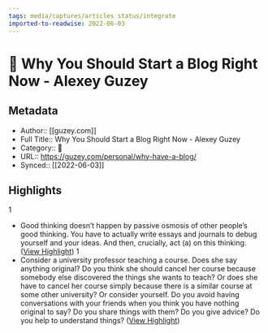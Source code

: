 ```yaml
---
tags: media/captures/articles status/integrate
imported-to-readwise: 2022-06-03
---
```

# 📰 Why You Should Start a Blog Right Now - Alexey Guzey

## Metadata
- Author:: [[guzey.com]]
- Full Title:: Why You Should Start a Blog Right Now - Alexey Guzey
- Category:: 📰
- URL:: https://guzey.com/personal/why-have-a-blog/
- Synced:: [[2022-06-03]]

## Highlights
1
- Good thinking doesn’t happen by passive osmosis of other people’s good thinking. You have to actually write essays and journals to debug yourself and your ideas. And then, crucially, act (a) on this thinking. ([View Highlight](https://instapaper.com/read/1511241418/19721169))
1
- Consider a university professor teaching a course. Does she say anything original? Do you think she should cancel her course because somebody else discovered the things she wants to teach? Or does she have to cancel her course simply because there is a similar course at some other university?
  Or consider yourself. Do you avoid having conversations with your friends when you think you have nothing original to say? Do you share things with them? Do you give advice? Do you help to understand things? ([View Highlight](https://instapaper.com/read/1511241418/19721174))
